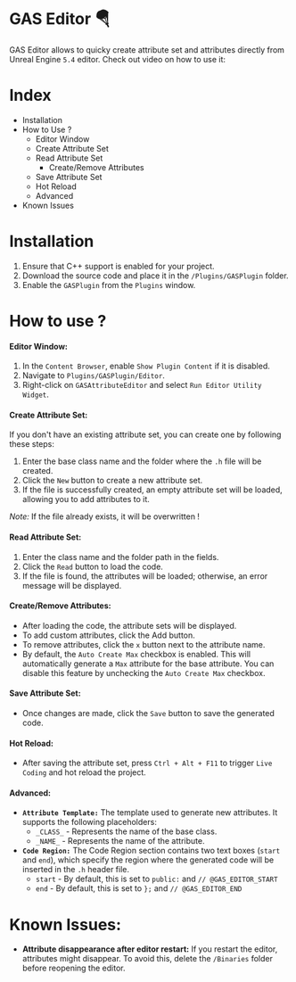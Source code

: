 # GAS Editor 🪂
GAS Editor allows to quicky create attribute set and attributes directly from Unreal Engine `5.4` editor.
Check out video on how to use it:

# Index
- Installation
- How to Use ?
  - Editor Window
  - Create Attribute Set
  - Read Attribute Set
    - Create/Remove Attributes
  - Save Attribute Set
  - Hot Reload
  - Advanced
- Known Issues

# Installation
1. Ensure that C++ support is enabled for your project.
2. Download the source code and place it in the `/Plugins/GASPlugin` folder.
3. Enable the `GASPlugin` from the `Plugins` window.

# How to use ?
#### Editor Window:
1. In the `Content Browser`, enable `Show Plugin Content` if it is disabled.
2. Navigate to `Plugins/GASPlugin/Editor`.
3. Right-click on `GASAttributeEditor` and select `Run Editor Utility Widget`.

#### Create Attribute Set:
If you don't have an existing attribute set, you can create one by following these steps:
1. Enter the base class name and the folder where the `.h` file will be created.
2. Click the `New` button to create a new attribute set.
3. If the file is successfully created, an empty attribute set will be loaded, allowing you to add attributes to it.

*Note:* If the file already exists, it will be overwritten !

#### Read Attribute Set:
1. Enter the class name and the folder path in the fields.
2. Click the `Read` button to load the code.
3. If the file is found, the attributes will be loaded; otherwise, an error message will be displayed.

#### Create/Remove Attributes:
- After loading the code, the attribute sets will be displayed.
- To add custom attributes, click the Add button.
- To remove attributes, click the `x` button next to the attribute name.
- By default, the `Auto Create Max` checkbox is enabled. This will automatically generate a `Max` attribute for the base attribute. You can disable this feature by unchecking the `Auto Create Max` checkbox.

#### Save Attribute Set:
- Once changes are made, click the `Save` button to save the generated code.

#### Hot Reload:
- After saving the attribute set, press `Ctrl + Alt + F11` to trigger `Live Coding` and hot reload the project.

#### Advanced:
- **`Attribute Template:`**
The template used to generate new attributes. It supports the following placeholders:
  - `_CLASS_` - Represents the name of the base class.
  - `_NAME_` - Represents the name of the attribute.
- **`Code Region:`**
The Code Region section contains two text boxes (`start` and `end`), which specify the region where the generated code will be inserted in the `.h` header file.
  - `start` - By default, this is set to `public:` and `// @GAS_EDITOR_START`
  - `end` - By default, this is set to `};` and `// @GAS_EDITOR_END`

# Known Issues:
- **Attribute disappearance after editor restart:** If you restart the editor, attributes might disappear. To avoid this, delete the `/Binaries` folder before reopening the editor.